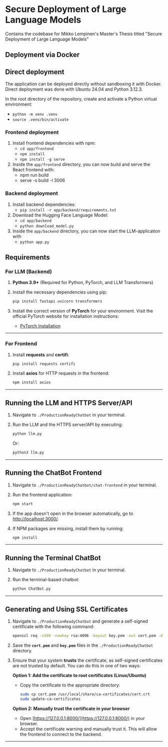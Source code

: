 # Secure Deployment of Large Language Models
Contains the codebase for Mikko Lempinen's Master's Thesis titled "Secure Deployment of Large Language Models"

## Deployment via Docker

## Direct deployment
The application can be deployed directly without sandboxing it with Docker. Direct deployment was done with Ubuntu 24.04 and Python 3.12.3.

In the root directory of the repository, create and activate a Python virtual environment:
   - `python -m venv .venv`
   - `source .venv/bin/activate`
### Frontend deployment
1. Install frontend dependencies with npm:
   - `cd app/frontend`
   - `npm install`
   - `npm install -g serve`
2. Inside the `app/frontend` directory, you can now build and serve the React frontend with:
   - npm run build
   - serve -s build -l 3006
### Backend deployment
1. Install backend dependencies:
   - `pip install -r app/backend/requirements.txt`
2. Download the Hugging Face Language Model:
   - `cd app/backend`
   - `python download_model.py`
3. Inside the `app/backend` directory, you can now start the LLM-application with
   - `python app.py`

## Requirements

### For LLM (Backend)
1. **Python 3.9+** (Required for Python, PyTorch, and LLM Transformers)
2. Install the necessary dependencies using pip:
    ```bash
    pip install fastapi uvicorn transformers
    ```

3. Install the correct version of **PyTorch** for your environment. Visit the official PyTorch website for installation instructions:
    - [PyTorch Installation](https://pytorch.org/get-started/locally/)

---

### For Frontend
1. Install **requests** and **certifi**:
    ```bash
    pip install requests certifi
    ```

2. Install **axios** for HTTP requests in the frontend:
    ```bash
    npm install axios
    ```

---

## Running the LLM and HTTPS Server/API

1. Navigate to `./ProductionReadyChatbot` in your terminal.

2. Run the LLM and the HTTPS server/API by executing:
    ```bash
    python llm.py
    ```
    Or:
    ```bash
    python3 llm.py
    ```

---

## Running the ChatBot Frontend

1. Navigate to `./ProductionReadyChatbot/chat-frontend` in your terminal.

2. Run the frontend application:
    ```bash
    npm start
    ```

3. If the app doesn't open in the browser automatically, go to [http://localhost:3000/](http://localhost:3000/).

4. If NPM packages are missing, install them by running:
    ```bash
    npm install
    ```

---

## Running the Terminal ChatBot

1. Navigate to `./ProductionReadyChatbot` in your terminal.

2. Run the terminal-based chatbot:
    ```bash
    python ChatBot.py
    ```

---

## Generating and Using SSL Certificates

1. Navigate to `./ProductionReadyChatbot` and generate a self-signed certificate with the following command:

    ```bash
    openssl req -x509 -newkey rsa:4096 -keyout key.pem -out cert.pem -days 365 -nodes
    ```

2. Save the **`cert.pem`** and **`key.pem`** files in the `./ProductionReadyChatbot` directory.

3. Ensure that your system **trusts** the certificate, as self-signed certificates are not trusted by default. You can do this in one of two ways:

    **Option 1: Add the certificate to root certificates (Linux/Ubuntu)**
    - Copy the certificate to the appropriate directory:
        ```bash
        sudo cp cert.pem /usr/local/share/ca-certificates/cert.crt
        sudo update-ca-certificates
        ```

    **Option 2: Manually trust the certificate in your browser**
    - Open [https://127.0.0.1:8000/](https://127.0.0.1:8000/) in your browser.
    - Accept the certificate warning and manually trust it. This will allow the frontend to connect to the backend.

---
